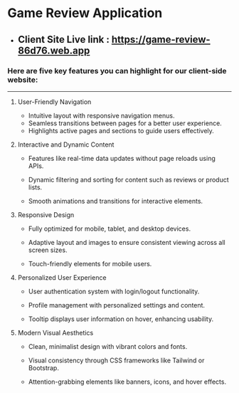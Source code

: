 
# Game Review Application 

- ## Client Site Live link : https://game-review-86d76.web.app


### Here are five key features you can highlight for our client-side website:


___



1. User-Friendly Navigation
    - Intuitive layout with responsive navigation menus.
    - Seamless transitions between pages for a better user experience.
    - Highlights active pages and sections to guide users effectively.

2. Interactive and Dynamic Content
    - Features like real-time data updates without page reloads using APIs.

    - Dynamic filtering and sorting for content such as reviews or product lists.

   - Smooth animations and transitions for interactive elements.


3. Responsive Design

    - Fully optimized for mobile, tablet, and desktop devices.

   - Adaptive layout and images to ensure consistent viewing across all screen sizes.

   - Touch-friendly elements for mobile users.



4. Personalized User Experience

    - User authentication system with login/logout functionality.

   - Profile management with personalized settings and content.

   - Tooltip displays user information on hover, enhancing usability.

5. Modern Visual Aesthetics
    - Clean, minimalist design with vibrant colors and fonts.

   - Visual consistency through CSS frameworks like Tailwind or Bootstrap.

   - Attention-grabbing elements like banners, icons, and hover effects.


